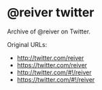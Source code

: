# @reiver twitter

Archive of @reiver on Twitter.

Original URLs:
* http://twitter.com/reiver
* https://twitter.com/reiver
* http://twitter.com/#!/reiver
* https://twitter.com/#!/reiver
